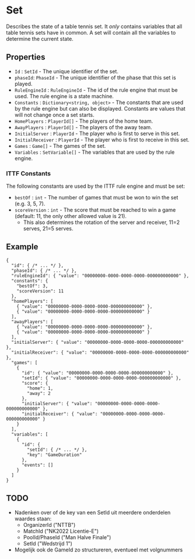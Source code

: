 ﻿# Set

Describes the state of a table tennis set. It *only* contains variables that all table tennis sets have in common.
A set will contain all the variables to determine the current state.

## Properties

- `Id` : `SetId` - The unique identifier of the set.
- `phaseId`: `PhaseId` - The unique identifier of the phase that this set is played.
- `RuleEngineId` : `RuleEngineId` - The id of the rule engine that must be used. The rule engine is a state machine.
- `Constants` : `Dictionary<string, object>` - The constants that are used by the rule engine but can also be displayed.
  Constants are values that will not change once a set starts.
- `HomePlayers` : `PlayerId[]` - The players of the home team.
- `AwayPlayers` : `PlayerId[]` - The players of the away team.
- `InitialServer` : `PlayerId` - The player who is first to serve in this set.
- `InitialReceiver` : `PlayerId` - The player who is first to receive in this set.
- `Games` : `Game[]` - The games of the set.
- `Variables` : `SetVariable[]` - The variables that are used by the rule engine.

### ITTF Constants

The following constants are used by the ITTF rule engine and must be set:

- `bestOf` : `int` - The number of games that must be won to win the set (e.g. 3, 5, 7).
- `scoreVersion` : `int` - The score that must be reached to win a game (default: 11, the only other allowed value is
  21).
  - This also determines the rotation of the server and receiver, 11=2 serves, 21=5 serves.
  
[//]: # (The `ScoreVersion` is only added since some tournaments use a different scoring version and we don't want a custom rule engine for that.)

## Example

```json5
{
  "id": { /* ... */ },
  "phaseId": { /* ... */ },
  "ruleEngineId": { "value": "00000000-0000-0000-0000-000000000000" },
  "constants": {
    "bestOf": 3,
    "scoreVersion": 11
  },
  "homePlayers": [
    { "value": "00000000-0000-0000-0000-000000000000" },
    { "value": "00000000-0000-0000-0000-000000000000" }
  ],
  "awayPlayers": [
    { "value": "00000000-0000-0000-0000-000000000000" },
    { "value": "00000000-0000-0000-0000-000000000000" }
  ],
  "initialServer": { "value": "00000000-0000-0000-0000-000000000000" },
  "initialReceiver": { "value": "00000000-0000-0000-0000-000000000000" },
  "games": [
    {
      "id": { "value": "00000000-0000-0000-0000-000000000000" },
      "setId": { "value": "00000000-0000-0000-0000-000000000000" },
      "score": {
        "home": 1,
        "away": 2
      },
      "initialServer": { "value": "00000000-0000-0000-0000-000000000000" },
      "initialReceiver": { "value": "00000000-0000-0000-0000-000000000000" }
    }
  ],
  "variables": [
    {
      "id": {
        "setId": { /* ... */ },
        "key": "GameDuration"
      },
      "events": []
    }
  ]
}
```

## TODO

- Nadenken over of de key van een SetId uit meerdere onderdelen waardes staan:
    - OrganizerId ("NTTB")
    - MatchId ("NK2022 Licentie-E")
    - PoolId/PhaseId ("Man Halve Finale")
    - SetId ("Wedstrijd 1")
- Mogelijk ook de GameId zo structureren, eventueel met volgnummers